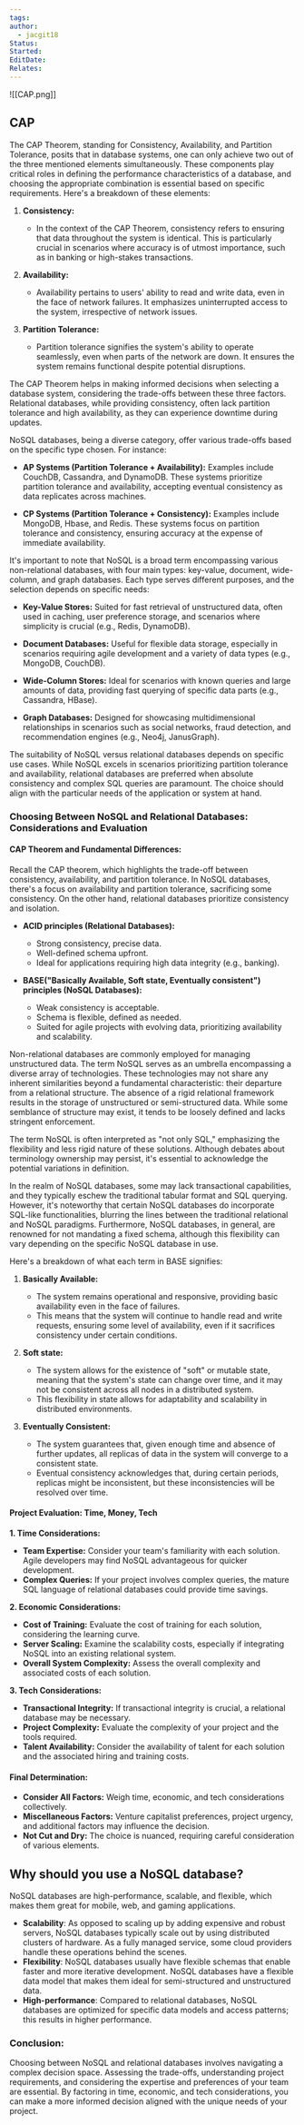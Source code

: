 ```yaml
---
tags: 
author:
  - jacgit18
Status: 
Started: 
EditDate: 
Relates:
---
```

![[CAP.png]]

## CAP
The CAP Theorem, standing for Consistency, Availability, and Partition Tolerance, posits that in database systems, one can only achieve two out of the three mentioned elements simultaneously. These components play critical roles in defining the performance characteristics of a database, and choosing the appropriate combination is essential based on specific requirements. Here's a breakdown of these elements:

1. **Consistency:**
   - In the context of the CAP Theorem, consistency refers to ensuring that data throughout the system is identical. This is particularly crucial in scenarios where accuracy is of utmost importance, such as in banking or high-stakes transactions.

2. **Availability:**
   - Availability pertains to users' ability to read and write data, even in the face of network failures. It emphasizes uninterrupted access to the system, irrespective of network issues.

3. **Partition Tolerance:**
   - Partition tolerance signifies the system's ability to operate seamlessly, even when parts of the network are down. It ensures the system remains functional despite potential disruptions.

The CAP Theorem helps in making informed decisions when selecting a database system, considering the trade-offs between these three factors. Relational databases, while providing consistency, often lack partition tolerance and high availability, as they can experience downtime during updates.

NoSQL databases, being a diverse category, offer various trade-offs based on the specific type chosen. For instance:
- **AP Systems (Partition Tolerance + Availability):** Examples include CouchDB, Cassandra, and DynamoDB. These systems prioritize partition tolerance and availability, accepting eventual consistency as data replicates across machines.

- **CP Systems (Partition Tolerance + Consistency):** Examples include MongoDB, Hbase, and Redis. These systems focus on partition tolerance and consistency, ensuring accuracy at the expense of immediate availability.

It's important to note that NoSQL is a broad term encompassing various non-relational databases, with four main types: key-value, document, wide-column, and graph databases. Each type serves different purposes, and the selection depends on specific needs:

- **Key-Value Stores:** Suited for fast retrieval of unstructured data, often used in caching, user preference storage, and scenarios where simplicity is crucial (e.g., Redis, DynamoDB).

- **Document Databases:** Useful for flexible data storage, especially in scenarios requiring agile development and a variety of data types (e.g., MongoDB, CouchDB).

- **Wide-Column Stores:** Ideal for scenarios with known queries and large amounts of data, providing fast querying of specific data parts (e.g., Cassandra, HBase).

- **Graph Databases:** Designed for showcasing multidimensional relationships in scenarios such as social networks, fraud detection, and recommendation engines (e.g., Neo4j, JanusGraph).

The suitability of NoSQL versus relational databases depends on specific use cases. While NoSQL excels in scenarios prioritizing partition tolerance and availability, relational databases are preferred when absolute consistency and complex SQL queries are paramount. The choice should align with the particular needs of the application or system at hand.



### **Choosing Between NoSQL and Relational Databases: Considerations and Evaluation**

#### **CAP Theorem and Fundamental Differences:**
Recall the CAP theorem, which highlights the trade-off between consistency, availability, and partition tolerance. In NoSQL databases, there's a focus on availability and partition tolerance, sacrificing some consistency. On the other hand, relational databases prioritize consistency and isolation.

- **ACID principles (Relational Databases):**
  - Strong consistency, precise data.
  - Well-defined schema upfront.
  - Ideal for applications requiring high data integrity (e.g., banking).

- **BASE("Basically Available, Soft state, Eventually consistent") principles (NoSQL Databases):**
  - Weak consistency is acceptable.
  - Schema is flexible, defined as needed.
  - Suited for agile projects with evolving data, prioritizing availability and scalability.



Non-relational databases are commonly employed for managing unstructured data. The term NoSQL serves as an umbrella encompassing a diverse array of technologies. These technologies may not share any inherent similarities beyond a fundamental characteristic: their departure from a relational structure. The absence of a rigid relational framework results in the storage of unstructured or semi-structured data. While some semblance of structure may exist, it tends to be loosely defined and lacks stringent enforcement.

The term NoSQL is often interpreted as "not only SQL," emphasizing the flexibility and less rigid nature of these solutions. Although debates about terminology ownership may persist, it's essential to acknowledge the potential variations in definition.

In the realm of NoSQL databases, some may lack transactional capabilities, and they typically eschew the traditional tabular format and SQL querying. However, it's noteworthy that certain NoSQL databases do incorporate SQL-like functionalities, blurring the lines between the traditional relational and NoSQL paradigms. Furthermore, NoSQL databases, in general, are renowned for not mandating a fixed schema, although this flexibility can vary depending on the specific NoSQL database in use.



Here's a breakdown of what each term in BASE signifies:

1. **Basically Available:**
    
    - The system remains operational and responsive, providing basic availability even in the face of failures.
    - This means that the system will continue to handle read and write requests, ensuring some level of availability, even if it sacrifices consistency under certain conditions.
2. **Soft state:**
    
    - The system allows for the existence of "soft" or mutable state, meaning that the system's state can change over time, and it may not be consistent across all nodes in a distributed system.
    - This flexibility in state allows for adaptability and scalability in distributed environments.
3. **Eventually Consistent:**
    
    - The system guarantees that, given enough time and absence of further updates, all replicas of data in the system will converge to a consistent state.
    - Eventual consistency acknowledges that, during certain periods, replicas might be inconsistent, but these inconsistencies will be resolved over time.


#### **Project Evaluation: Time, Money, Tech**

**1. Time Considerations:**
- **Team Expertise:** Consider your team's familiarity with each solution. Agile developers may find NoSQL advantageous for quicker development.
- **Complex Queries:** If your project involves complex queries, the mature SQL language of relational databases could provide time savings.

**2. Economic Considerations:**
- **Cost of Training:** Evaluate the cost of training for each solution, considering the learning curve.
- **Server Scaling:** Examine the scalability costs, especially if integrating NoSQL into an existing relational system.
- **Overall System Complexity:** Assess the overall complexity and associated costs of each solution.

**3. Tech Considerations:**
- **Transactional Integrity:** If transactional integrity is crucial, a relational database may be necessary.
- **Project Complexity:** Evaluate the complexity of your project and the tools required.
- **Talent Availability:** Consider the availability of talent for each solution and the associated hiring and training costs.

#### **Final Determination:**

- **Consider All Factors:** Weigh time, economic, and tech considerations collectively.
- **Miscellaneous Factors:** Venture capitalist preferences, project urgency, and additional factors may influence the decision.
- **Not Cut and Dry:** The choice is nuanced, requiring careful consideration of various elements.


## Why should you use a NoSQL database?

NoSQL databases are high-performance, scalable, and flexible, which makes them great for mobile, web, and gaming applications.

- **Scalability**: As opposed to scaling up by adding expensive and robust servers, NoSQL databases typically scale out by using distributed clusters of hardware. As a fully managed service, some cloud providers handle these operations behind the scenes.
- **Flexibility**: NoSQL databases usually have flexible schemas that enable faster and more iterative development. NoSQL databases have a flexible data model that makes them ideal for semi-structured and unstructured data.
- **High-performance**: Compared to relational databases, NoSQL databases are optimized for specific data models and access patterns; this results in higher performance.

### **Conclusion:**
Choosing between NoSQL and relational databases involves navigating a complex decision space. Assessing the trade-offs, understanding project requirements, and considering the expertise and preferences of your team are essential. By factoring in time, economic, and tech considerations, you can make a more informed decision aligned with the unique needs of your project.